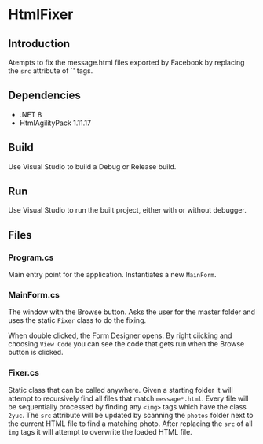 # HtmlFixer

## Introduction
Atempts to fix the message.html files exported by Facebook by replacing the `src` attribute of `<img>' tags.

## Dependencies

- .NET 8
- HtmlAgilityPack 1.11.17

## Build

Use Visual Studio to build a Debug or Release build.

## Run
Use Visual Studio to run the built project, either with or without debugger.

## Files

### Program.cs

Main entry point for the application.
Instantiates a new `MainForm`.

### MainForm.cs

The window with the Browse button.
Asks the user for the master folder and uses the static `Fixer` class to do the fixing.

When double clicked, the Form Designer opens. By right ciicking and choosing `View Code` you can see the code that gets run when the Browse button is clicked.

### Fixer.cs

Static class that can be called anywhere.
Given a starting folder it will attempt to recursively find all files that match `message*.html`. Every file will be sequentially processed by finding any `<img>` tags which have the class `2yuc`. 
The `src` attribute will be updated by scanning the `photos` folder next to the current HTML file to find a matching photo.
After replacing the `src` of all `img` tags it will attempt to overwrite the loaded HTML file.